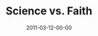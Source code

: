 ---
layout: message
category: message
series: "Heavy-Weights"
title: "Science vs. Faith"
date: 2011-03-12-00-00
message_id: 663
sc-permalink-url: "http://soundcloud.com/crdschurch/science-vs-faith-1"
audio: "http://s3.amazonaws.com/crossroads-media/messages/audio/heavyweights05.mp3"
audio-duration: "45:26"
program: "http://s3.amazonaws.com/crossroads-media/documents/03_12-13_11Program.pdf"
description: "We'll be wrestling with the question of how you can believe the Bible when it seems to stand in opposition to modern science."
video: "http://s3.amazonaws.com/crossroads-media/messages/video/heavyweights05.mp4"
video-duration: "45:32"
yt-video-id: "HY7iawLK0Jc"
video-image: "http://s3.amazonaws.com/crossroads-media/images/heavyweights05_still.jpg"
tag: 
 - tome
 - keith-crutcher
 - science
 - faith
 - wrestling
 - doubt
explicit: false
---